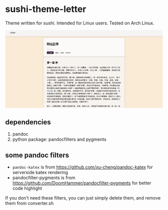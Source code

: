 # sushi-theme-letter
Theme written for sushi. Intended for Linux users. Tested on Arch Linux.

![screenshot](screenshot.png)

## dependencies

1. pandoc
2. python package: pandocfilters and pygments

## some pandoc filters

- `pandoc-katex` is from https://github.com/xu-cheng/pandoc-katex for serverside katex rendering
- pandocfilter-pygments is from https://github.com/DoomHammer/pandocfilter-pygments for better code highlight

If you don't need these filters, you can just simply delete them, and remove them from converter.sh

